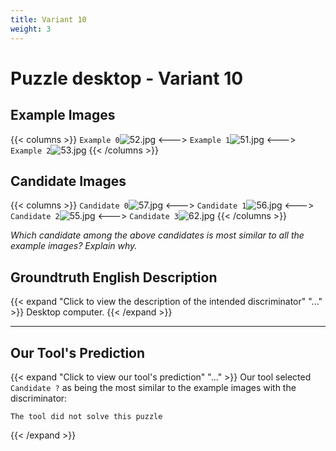 ```yaml
---
title: Variant 10
weight: 3
---
```


# Puzzle desktop - Variant 10

## Example Images
{{< columns >}}
`Example 0`![52.jpg](/natscene-data/images/52.jpg)
<--->
`Example 1`![51.jpg](/natscene-data/images/51.jpg)
<--->
`Example 2`![53.jpg](/natscene-data/images/53.jpg)
{{< /columns >}}

## Candidate Images
{{< columns >}}
`Candidate 0`![57.jpg](/natscene-data/images/57.jpg)
<--->
`Candidate 1`![56.jpg](/natscene-data/images/56.jpg)
<--->
`Candidate 2`![55.jpg](/natscene-data/images/55.jpg)
<--->
`Candidate 3`![62.jpg](/natscene-data/images/62.jpg)
{{< /columns >}}

*Which candidate among the above candidates is most similar to all the example images? Explain why.*

## Groundtruth English Description

{{< expand "Click to view the description of the intended discriminator" "..." >}}
Desktop computer.
{{< /expand >}}

---



## Our Tool's Prediction

{{< expand "Click to view our tool's prediction" "..." >}}
Our tool selected `Candidate ?` as being the most similar to the example images with the discriminator:
```plaintext
The tool did not solve this puzzle
```
{{< /expand >}}

